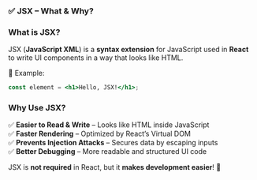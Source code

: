 ### ✅ **JSX – What & Why?**

### **What is JSX?**

JSX (**JavaScript XML**) is a **syntax extension** for JavaScript used in **React** to write UI components in a way that looks like HTML.

🔹 Example:

```jsx
const element = <h1>Hello, JSX!</h1>;
```

### **Why Use JSX?**

✅ **Easier to Read & Write** – Looks like HTML inside JavaScript  
✅ **Faster Rendering** – Optimized by React’s Virtual DOM  
✅ **Prevents Injection Attacks** – Secures data by escaping inputs  
✅ **Better Debugging** – More readable and structured UI code

JSX is **not required** in React, but it **makes development easier**! 🚀
